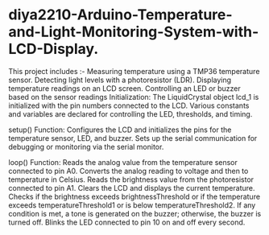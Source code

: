 # diya2210-Arduino-Temperature-and-Light-Monitoring-System-with-LCD-Display.
This project includes :-
Measuring temperature using a TMP36 temperature sensor.
Detecting light levels with a photoresistor (LDR).
Displaying temperature readings on an LCD screen.
Controlling an LED or buzzer based on the sensor readings
Initialization:
The LiquidCrystal object lcd_1 is initialized with the pin numbers connected to the LCD.
Various constants and variables are declared for controlling the LED, thresholds, and timing.

setup() Function:
Configures the LCD and initializes the pins for the temperature sensor, LED, and buzzer.
Sets up the serial communication for debugging or monitoring via the serial monitor.

loop() Function:
Reads the analog value from the temperature sensor connected to pin A0.
Converts the analog reading to voltage and then to temperature in Celsius.
Reads the brightness value from the photoresistor connected to pin A1.
Clears the LCD and displays the current temperature.
Checks if the brightness exceeds brightnessThreshold or if the temperature exceeds temperatureThreshold1 or is below temperatureThreshold2. If any condition is met, a tone is generated on the buzzer; otherwise, the buzzer is turned off.
Blinks the LED connected to pin 10 on and off every second.
